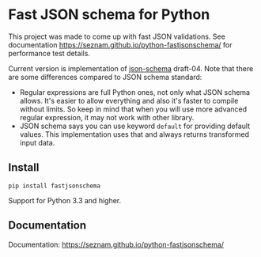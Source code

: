 # Fast JSON schema for Python

This project was made to come up with fast JSON validations. See
documentation https://seznam.github.io/python-fastjsonschema/ for
performance test details.

Current version is implementation of [json-schema](http://json-schema.org/) draft-04. Note that there are some differences compared to JSON schema standard:

 * Regular expressions are full Python ones, not only what JSON schema
    allows. It's easier to allow everything and also it's faster to
    compile without limits. So keep in mind that when you will use more advanced regular expression, it may not work with other library.
 * JSON schema says you can use keyword ``default`` for providing default
    values. This implementation uses that and always returns transformed
    input data.

## Install

`pip install fastjsonschema`

Support for Python 3.3 and higher.

## Documentation

Documentation: https://seznam.github.io/python-fastjsonschema/
